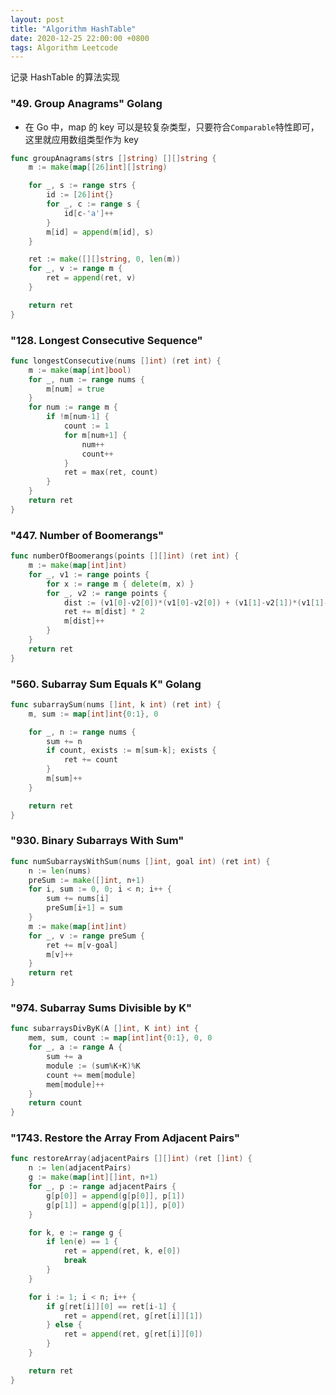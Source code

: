 ```yaml
---
layout: post
title: "Algorithm HashTable"
date: 2020-12-25 22:00:00 +0800
tags: Algorithm Leetcode
---
```


记录 HashTable 的算法实现

### "49. Group Anagrams" Golang

- 在 Go 中，map 的 key 可以是较复杂类型，只要符合`Comparable`特性即可，这里就应用数组类型作为 key

```Go
func groupAnagrams(strs []string) [][]string {
    m := make(map[[26]int][]string)

    for _, s := range strs {
        id := [26]int{}
        for _, c := range s {
            id[c-'a']++
        }
        m[id] = append(m[id], s)
    }

    ret := make([][]string, 0, len(m))
    for _, v := range m {
        ret = append(ret, v)
    }

    return ret
}
```

### "128. Longest Consecutive Sequence"

```Go
func longestConsecutive(nums []int) (ret int) {
    m := make(map[int]bool)
    for _, num := range nums {
        m[num] = true
    }
    for num := range m {
        if !m[num-1] {
            count := 1
            for m[num+1] {
                num++
                count++
            }
            ret = max(ret, count)
        }
    }
    return ret
}
```

### "447. Number of Boomerangs"

```Go
func numberOfBoomerangs(points [][]int) (ret int) {
    m := make(map[int]int)
    for _, v1 := range points {
        for x := range m { delete(m, x) }
        for _, v2 := range points {
            dist := (v1[0]-v2[0])*(v1[0]-v2[0]) + (v1[1]-v2[1])*(v1[1]-v2[1])
            ret += m[dist] * 2
            m[dist]++
        }
    }
    return ret
}
```

### "560. Subarray Sum Equals K" Golang

```Go
func subarraySum(nums []int, k int) (ret int) {
    m, sum := map[int]int{0:1}, 0

    for _, n := range nums {
        sum += n
        if count, exists := m[sum-k]; exists {
            ret += count
        }
        m[sum]++
    }

    return ret
}
```

### "930. Binary Subarrays With Sum"

```Go
func numSubarraysWithSum(nums []int, goal int) (ret int) {
    n := len(nums)
    preSum := make([]int, n+1)
    for i, sum := 0, 0; i < n; i++ {
        sum += nums[i]
        preSum[i+1] = sum
    }
    m := make(map[int]int)
    for _, v := range preSum {
        ret += m[v-goal]
        m[v]++
    }
    return ret
}
```

### "974. Subarray Sums Divisible by K"

```Go
func subarraysDivByK(A []int, K int) int {
    mem, sum, count := map[int]int{0:1}, 0, 0
    for _, a := range A {
        sum += a
        module := (sum%K+K)%K
        count += mem[module]
        mem[module]++
    }
    return count
}
```

### "1743. Restore the Array From Adjacent Pairs"

```Go
func restoreArray(adjacentPairs [][]int) (ret []int) {
    n := len(adjacentPairs)
    g := make(map[int][]int, n+1)
    for _, p := range adjacentPairs {
        g[p[0]] = append(g[p[0]], p[1])
        g[p[1]] = append(g[p[1]], p[0])
    }

    for k, e := range g {
        if len(e) == 1 {
            ret = append(ret, k, e[0])
            break
        }
    }

    for i := 1; i < n; i++ {
        if g[ret[i]][0] == ret[i-1] {
            ret = append(ret, g[ret[i]][1])
        } else {
            ret = append(ret, g[ret[i]][0])
        }
    }

    return ret
}
```
